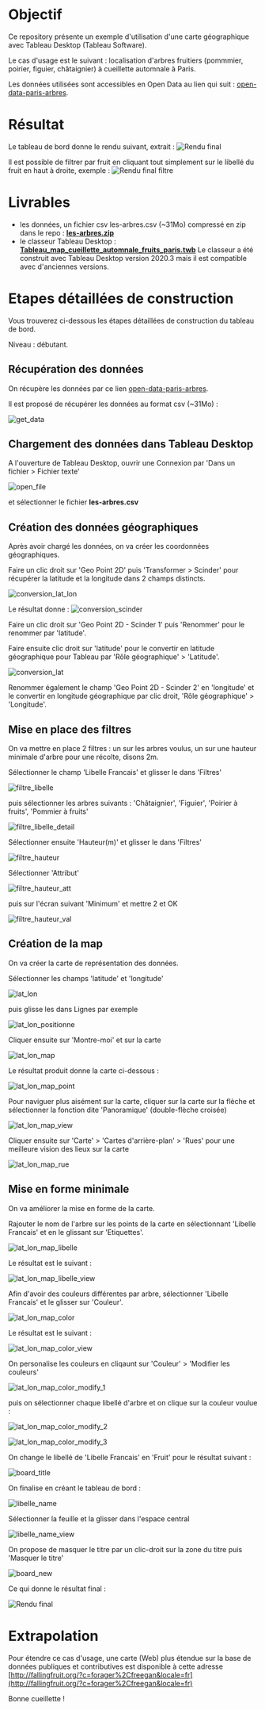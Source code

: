 # Objectif
Ce repository présente un exemple d'utilisation d'une carte géographique avec Tableau Desktop (Tableau Software).

Le cas d'usage est le suivant : localisation d'arbres fruitiers (pommmier, poirier, figuier, châtaignier) à cueillette automnale à Paris.

Les données utilisées sont accessibles en Open Data au lien qui suit : [open-data-paris-arbres](https://opendata.paris.fr/explore/dataset/les-arbres/export/?disjunctive.typeemplacement&disjunctive.arrondissement&disjunctive.libellefrancais&disjunctive.genre&disjunctive.espece&disjunctive.varieteoucultivar&disjunctive.stadedeveloppement&disjunctive.remarquable
).

# Résultat
Le tableau de bord donne le rendu suivant, extrait : ![Rendu final](/screenshots/Tableau%20Desktop%20-%20map%20-%20cueillette%20automnale%20de%20fruits%20paris%20v2.PNG)

Il est possible de filtrer par fruit en cliquant tout simplement sur le libellé du fruit en haut à droite, exemple :
![Rendu final filtre](/screenshots/Tableau%20Desktop%20-%20map%20-%20filtre%20pommier%20paris.PNG)

# Livrables 
 - les données, un fichier csv les-arbres.csv (~31Mo) compressé en zip dans le repo : **[les-arbres.zip](les-arbres.zip)**
 - le classeur Tableau Desktop : **[Tableau_map_cueillette_automnale_fruits_paris.twb](Tableau_map_cueillette_automnale_fruits_paris.twb)**
Le classeur a été construit avec Tableau Desktop version 2020.3 mais il est compatible avec d'anciennes versions.

# Etapes détaillées de construction
Vous trouverez ci-dessous les étapes détaillées de construction du tableau de bord.

Niveau : débutant.

## Récupération des données
On récupère les données par ce lien [open-data-paris-arbres](https://opendata.paris.fr/explore/dataset/les-arbres/export/?disjunctive.typeemplacement&disjunctive.arrondissement&disjunctive.libellefrancais&disjunctive.genre&disjunctive.espece&disjunctive.varieteoucultivar&disjunctive.stadedeveloppement&disjunctive.remarquable).

Il est proposé de récupérer les données au format csv (~31Mo) :

![get_data](/screenshots/get_data.png)

## Chargement des données dans Tableau Desktop
A l'ouverture de Tableau Desktop, ouvrir une Connexion par 'Dans un fichier >  Fichier texte'

![open_file](/screenshots/01_open_file.PNG)

et sélectionner le fichier  **les-arbres.csv**

## Création des données géographiques
Après avoir chargé les données, on va créer les coordonnées géographiques.

Faire un clic droit sur 'Geo Point 2D' puis 'Transformer > Scinder' pour récupérer la latitude et la longitude dans 2 champs distincts.

![conversion_lat_lon](/screenshots/screenshot_tableau_map%20(1).png)

Le résultat donne :
![conversion_scinder](/screenshots/screenshot_tableau_map%20(2).png)

Faire un clic droit sur 'Geo Point 2D - Scinder 1' puis 'Renommer' pour le renommer par 'latitude'.

Faire ensuite clic droit sur 'latitude' pour le convertir en latitude géographique pour Tableau par 'Rôle géographique' > 'Latitude'.

![conversion_lat](/screenshots/screenshot_tableau_map%20(3).png)

Renommer également le champ 'Geo Point 2D - Scinder 2' en 'longitude' et le convertir en longitude géographique par clic droit, 'Rôle géographique' > 'Longitude'.

## Mise en place des filtres
On va mettre en place 2 filtres : un sur les arbres voulus, un sur une hauteur minimale d'arbre pour une récolte, disons 2m.

Sélectionner le champ 'Libelle Francais' et glisser le dans 'Filtres'

![filtre_libelle](/screenshots/screenshot_tableau_map%20(4).png)

puis sélectionner les arbres suivants : 'Châtaignier', 'Figuier', 'Poirier à fruits', 'Pommier à fruits'

![filtre_libelle_detail](/screenshots/screenshot_tableau_map%20(5).png)

Sélectionner ensuite 'Hauteur(m)' et glisser le dans 'Filtres'

![filtre_hauteur](/screenshots/screenshot_tableau_map%20(6).png)

Sélectionner 'Attribut' 

![filtre_hauteur_att](/screenshots/screenshot_tableau_map%20(7).png)

puis sur l'écran suivant 'Minimum' et mettre 2 et OK

![filtre_hauteur_val](/screenshots/screenshot_tableau_map%20(8).png)

## Création de la map
On va créer la carte de représentation des données.

Sélectionner les champs 'latitude' et 'longitude'

![lat_lon](/screenshots/screenshot_tableau_map%20(9).png)

puis glisse les dans Lignes par exemple

![lat_lon_positionne](/screenshots/screenshot_tableau_map%20(11).png)

Cliquer ensuite sur 'Montre-moi' et sur la carte 

![lat_lon_map](/screenshots/screenshot_tableau_map%20(12).png)

Le résultat produit donne la carte ci-dessous :

![lat_lon_map_point](/screenshots/screenshot_tableau_map%20(13).png)

Pour naviguer plus aisément sur la carte, cliquer sur la carte sur la flèche et sélectionner la fonction dite 'Panoramique' (double-flèche croisée)

![lat_lon_map_view](/screenshots/screenshot_tableau_map%20(14).png)

Cliquer ensuite sur 'Carte' > 'Cartes d'arrière-plan' > 'Rues' pour une meilleure vision des lieux sur la carte 

![lat_lon_map_rue](/screenshots/screenshot_tableau_map%20(15).png)

## Mise en forme minimale
On va améliorer la mise en forme de la carte.

Rajouter le nom de l'arbre sur les points de la carte en sélectionnant 'Libelle Francais' et en le glissant sur 'Etiquettes'.

![lat_lon_map_libelle](/screenshots/screenshot_tableau_map%20(16).png)

Le résultat est le suivant :

![lat_lon_map_libelle_view](/screenshots/screenshot_tableau_map%20(17).png)

Afin d'avoir des couleurs différentes par arbre, sélectionner 'Libelle Francais' et le glisser sur 'Couleur'.

![lat_lon_map_color](/screenshots/screenshot_tableau_map%20(18).png)

Le résultat est le suivant :

![lat_lon_map_color_view](/screenshots/screenshot_tableau_map%20(19).png)

On personalise les couleurs en cliqaunt sur 'Couleur' > 'Modifier les couleurs'

![lat_lon_map_color_modify_1](/screenshots/screenshot_tableau_map%20(20).png)

puis on sélectionner chaque libellé d'arbre et on clique sur la couleur voulue :

![lat_lon_map_color_modify_2](/screenshots/screenshot_tableau_map%20(21).png)

![lat_lon_map_color_modify_3](/screenshots/screenshot_tableau_map%20(22).png)

On change le libellé de 'Libelle Francais' en 'Fruit' pour le résultat suivant :

![board_title](/screenshots/screenshot_tableau_map%20(25).png)

On finalise en créant le tableau de bord :

![libelle_name](/screenshots/screenshot_tableau_map%20(23).png)

Sélectionner la feuille et la glisser dans l'espace central

![libelle_name_view](/screenshots/screenshot_tableau_map%20(24).png)

On propose de masquer le titre par un clic-droit sur la zone du titre puis 'Masquer le titre'

![board_new](/screenshots/screenshot_tableau_map%20(25).png)

Ce qui donne le résultat final :

![Rendu final](/screenshots/Tableau%20Desktop%20-%20map%20-%20cueillette%20automnale%20de%20fruits%20paris%20v2.PNG)

# Extrapolation
Pour étendre ce cas d'usage, une carte (Web) plus étendue sur la base de données publiques et contributives est disponible à cette adresse [http://fallingfruit.org/?c=forager%2Cfreegan&locale=fr](http://fallingfruit.org/?c=forager%2Cfreegan&locale=fr)

Bonne cueillette !
